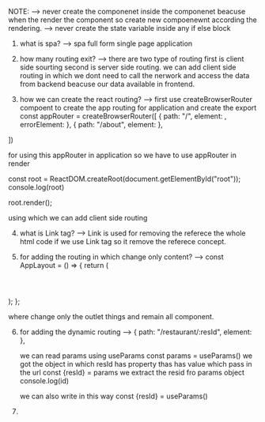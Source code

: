 NOTE:
--> never create the componenet inside the componenet beacuse when the render the component so create new compoenewnt according the rendering.
--> never create the state variable inside any if else block

1. what is spa?
--> spa full form single page application 

2. how many routing exit?
--> there are two type of routing first is client side sourting second is server side routing.
we can add client side routing in which we dont need to call the nerwork and access the data from backend beacuse our data available in frontend.

3. how we can create the react routing?
--> first use createBrowserRouter compoent to create the app routing for application and create the 
export const appRouter = createBrowserRouter([
  {
    path: "/",
    element: <AppLayout />,
    errorElement: <Error />
  },
  {
    path: "/about",
    element: <About />
  },

])

for using this appRouter in application so we have to use appRouter in render


const root = ReactDOM.createRoot(document.getElementById("root"));
console.log(root)

root.render(<RouterProvider router={appRouter} />);

using which we can add client side routing

4. what is Link tag?
--> Link is used for removing the referece the whole html code if we use Link tag so it remove the referece concept.

5. for adding the routing in which change only content?
--> const AppLayout = () => {
  return (
    <div>
      <Header />
      <Outlet />
      <Footer />
    </div>
  );
};

where change only the outlet things and remain all component.

6. for adding the dynamic routing
-->  {
    path: "/restaurant/:resId",
    element: <About />
   },

   we can read params using useParams
   const params = useParams()
   we got the object in which resId has property thas has value which pass in the url
    const {resId} = params 
    we extract the resid fro  params object
    console.log(id)

    we can also write in this way
    const {resId} = useParams()

7. 

